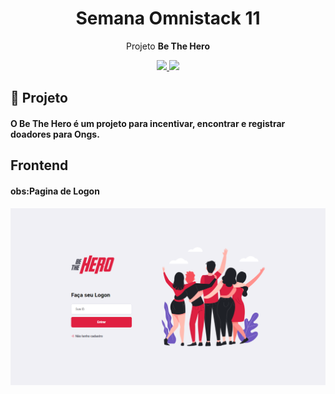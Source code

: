 


 

 
<h1 align="center">Semana Omnistack 11</h1>
<p align="center">Projeto <strong>Be The Hero</strong> </p>
<p align="center">

  </a>
    <a aria-label="Dias" href="https://rocketseat.com.br/maratonadev/aulas/3.0?aula=1">
    <img src="https://img.shields.io/badge/Dia-1%20de%203-orange"></img>
  </a>
  
  <a aria-label="Repo Size" href="README.md">
  	<img src="https://img.shields.io/github/repo-size/LeoGHz/DoeSangue.svg"></img>
  </a>

## 🚀 Projeto

#### O Be The Hero é um projeto para incentivar, encontrar e registrar doadores para Ongs.

## Frontend

#### obs:Pagina de Logon
<img align="center" src="./img/Frontend.png"></img>
